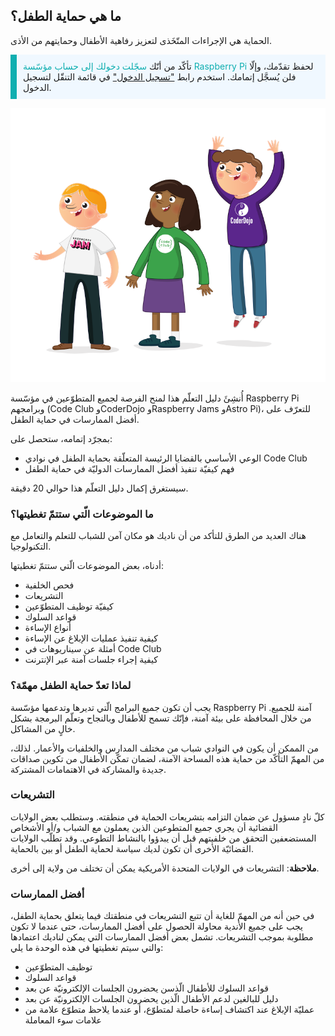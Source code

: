 ## ما هي حماية الطفل؟

الحماية هي الإجراءات المتّخَذى لتعزيز رفاهية الأطفال وحمايتهم من الأذى.

<p style="border-left: solid; border-width:10px; border-color: #0faeb0; background-color: aliceblue; padding: 10px;">
تأكّد من أنّك <span style="color: #0faeb0">سجّلت دخولك إلى حساب مؤسّسة Raspberry Pi</span> لحفظ تقدّمك، وإلّا فلن يُسجَّل إتمامك. استخدم رابط <a href="https://my.raspberrypi.org/login">"تسجيل الدخول"</a> في قائمة التنقّل لتسجيل الدخول.
</p>

![ثلاثة أطفال واقفين.](images/3-RPF-Kids.png)

أُنشِئَ دليل التعلّم هذا لمنح الفرصة لجميع المتطوّعين في مؤسّسة Raspberry Pi وبرامجهم (Code Club وCoderDojo وRaspberry Jams وAstro Pi)، للتعرّف على أفضل الممارسات في حماية الطفل.

بمجرّد إتمامه، ستحصل على:

* الوعي الأساسي بالقضايا الرئيسة المتعلّقة بحماية الطفل في نوادي Code Club
* فهم كيفيّة تنفيذ أفضل الممارسات الدوليّة في حماية الطفل

سيستغرق إكمال دليل التعلّم هذا حوالي 20 دقيقة.

### ما الموضوعات الّتي ستتمّ تغطيتها؟

هناك العديد من الطرق للتأكد من أن ناديك هو مكان آمن للشباب للتعلم والتعامل مع التكنولوجيا.

أدناه، بعض الموضوعات الّتي ستتمّ تغطيتها:

* فحص الخلفية
* التشريعات
* كيفيّة توظيف المتطوّعين
* قواعد السلوك
* أنواع الإساءة
* كيفية تنفيذ عمليات الإبلاغ عن الإساءة
* أمثلة عن سيناريوهات في Code Club
* كيفية إجراء جلسات آمنة عبر الإنترنت

### لماذا تعدّ حماية الطفل مهمّة؟

يجب أن تكون جميع البرامج الّتي تديرها وتدعمها مؤسّسة Raspberry Pi آمنة للجميع. من خلال المحافظة على بيئة آمنة، فإنّك تسمح للأطفال وبالنجاح وتعلّم البرمجة بشكل خالٍ من المشاكل.

من الممكن أن يكون في النوادي شباب من مختلف المدارس والخلفيات والأعمار. لذلك، من المهمّ التأكّد من حماية هذه المساحة الآمنة، لضمان تمكّن الأطفال من تكوين صداقات جديدة والمشاركة في الاهتمامات المشتركة.

### التشريعات

كلّ نادٍ مسؤول عن ضمان التزامه بتشريعات الحماية في منطقته. وستطلب بعض الولايات القضائية أن يجري جميع المتطوعين الذين يعملون مع الشباب و/أو الأشخاص المستضعفين التحقق من خلفيتهم قبل أن يبدؤوا بالنشاط التطوعي. وقد تطلّب الولايات القضائيّة الأخرى أن تكون لديك سياسة لحماية الطفل أو بين بالحماية.

**ملاحظة**: التشريعات في الولايات المتحدة الأمريكية يمكن أن تختلف من ولاية إلى أخرى.

### أفضل الممارسات

في حين أنه من المهمّ للغاية أن تتبع التشريعات في منطقتك فيما يتعلق بحماية الطفل، يجب على جميع الأندية محاولة الحصول على أفضل الممارسات، حتى عندما لا تكون مطلوبة بموجب التشريعات. تشمل بعض أفضل الممارسات التي يمكن لناديك اعتمادها والتي سيتم تغطيتها في هذه الوحدة ما يلي:

* توظيف المتطوّعين
* قواعد السلوك
* قواعد السلوك للأطفال الّذسن يحضرون الجلسات الإلكترونيّة عن بعد
* دليل للبالغين لدعم الأطفال الّذين يحضرون الجلسات الإلكترونيّة عن بعد
* عمليّة الإبلاغ عند اكتشاف إساءة حاصلة لمتطوّع، أو عندما يلاحظ متطوّع علامة من علامات سوء المعاملة
